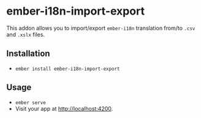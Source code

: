 # ember-i18n-import-export

This addon allows you to import/export `ember-i18n` translation from/to `.csv` and `.xslx` files.

## Installation

* `ember install ember-i18n-import-export`

## Usage

* `ember serve`
* Visit your app at [http://localhost:4200](http://localhost:4200).
